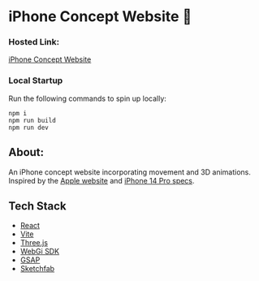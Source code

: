 # iPhone Concept Website 📱

### Hosted Link:

[iPhone Concept Website](https://iphone-concept.vercel.app/)

### Local Startup

Run the following commands to spin up locally:

    npm i
    npm run build
    npm run dev

## About:

An iPhone concept website incorporating movement and 3D animations. Inspired by the [Apple website](https://www.apple.com/za/iphone-14-pro/) and [iPhone 14 Pro specs](https://www.apple.com/za/iphone-14-pro/specs/).

## Tech Stack

- [React](https://react.dev/)
- [Vite](https://vitejs.dev/)
- [Three.js](https://threejs.org/)
- [WebGi SDK](https://webgi.xyz/)
- [GSAP](https://greensock.com/gsap/)
- [Sketchfab](https://sketchfab.com/3d-models/iphone-13-pro-max-4f92b60d824a42c89bbf1833374c4f73)
